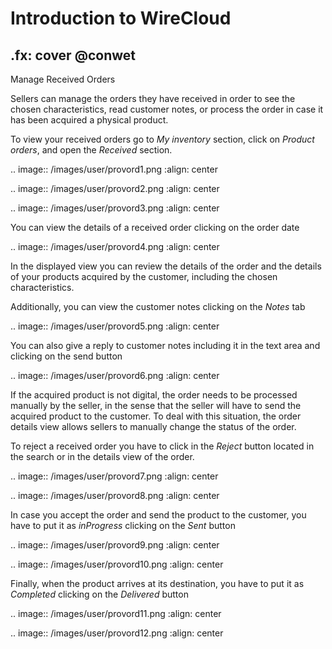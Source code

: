 # Introduction to WireCloud
.fx: cover
@conwet
---

Manage Received Orders


Sellers can manage the orders they have received in order to see the chosen characteristics, read customer notes, or process the order in case it has been acquired a physical product.

To view your received orders go to *My inventory* section, click on *Product orders*, and open the *Received* section.

.. image:: /images/user/provord1.png
   :align: center

.. image:: /images/user/provord2.png
   :align: center

.. image:: /images/user/provord3.png
   :align: center

You can view the details of a received order clicking on the order date

.. image:: /images/user/provord4.png
   :align: center

In the displayed view you can review the details of the order and the details of
your products acquired by the customer, including the chosen characteristics.

Additionally, you can view the customer notes clicking on the *Notes* tab

.. image:: /images/user/provord5.png
   :align: center

You can also give a reply to customer notes including it in the text area and clicking on the send button

.. image:: /images/user/provord6.png
   :align: center

If the acquired product is not digital, the order needs to be processed manually
by the seller, in the sense that the seller will have to send the acquired product to the customer. To deal with this situation, the order details view allows sellers to manually change the status of the order.

To reject a received order you have to click in the *Reject* button located in the search or in the details view of the order.

.. image:: /images/user/provord7.png
   :align: center

.. image:: /images/user/provord8.png
   :align: center

In case you accept the order and send the product to the customer, you have to put it as *inProgress* clicking on the *Sent* button

.. image:: /images/user/provord9.png
   :align: center

.. image:: /images/user/provord10.png
   :align: center

Finally, when the product arrives at its destination, you have to put it as *Completed* clicking on the *Delivered* button

.. image:: /images/user/provord11.png
   :align: center

.. image:: /images/user/provord12.png
   :align: center



